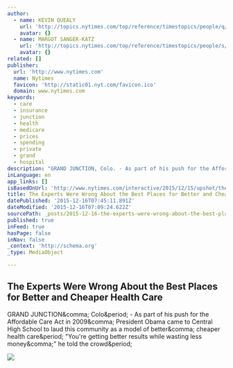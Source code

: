 ```yaml
---
author:
  - name: KEVIN QUEALY
    url: 'http://topics.nytimes.com/top/reference/timestopics/people/q/kevin_quealy/index.html'
    avatar: {}
  - name: MARGOT SANGER-KATZ
    url: 'http://topics.nytimes.com/top/reference/timestopics/people/s/margot_sangerkatz/index.html'
    avatar: {}
related: []
publisher:
  url: 'http://www.nytimes.com'
  name: Nytimes
  favicon: 'http://static01.nyt.com/favicon.ico'
  domain: www.nytimes.com
keywords:
  - care
  - insurance
  - junction
  - health
  - medicare
  - prices
  - spending
  - private
  - grand
  - hospital
description: "GRAND JUNCTION, Colo. - As part of his push for the Affordable Care Act in 2009, President Obama came to Central High School to laud this community as a model of better, cheaper health care. \"You're getting better results while wasting less money,\" he told the crowd."
inLanguage: en
app_links: []
isBasedOnUrl: 'http://www.nytimes.com/interactive/2015/12/15/upshot/the-best-places-for-better-cheaper-health-care-arent-what-experts-thought.html?_r=0'
title: The Experts Were Wrong About the Best Places for Better and Cheaper Health Care
datePublished: '2015-12-16T07:45:11.891Z'
dateModified: '2015-12-16T07:09:24.622Z'
sourcePath: _posts/2015-12-16-the-experts-were-wrong-about-the-best-places-for-better-and.md
published: true
inFeed: true
hasPage: false
inNav: false
_context: 'http://schema.org'
_type: MediaObject

---
```

<article style=""><h1>The Experts Were Wrong About the Best Places for Better and Cheaper Health Care</h1><p>GRAND JUNCTION&amp;comma; Colo&amp;period; - As part of his push for the Affordable Care Act in 2009&amp;comma; President Obama came to Central High School to laud this community as a model of better&amp;comma; cheaper health care&amp;period; "You're getting better results while wasting less money&amp;comma;" he told the crowd&amp;period;</p><img src="http://static01.nyt.com/images/2015/12/15/upshot/the-best-places-for-better-cheaper-health-care-arent-what-experts-thought-1450156915955/the-best-places-for-better-cheaper-health-care-arent-what-experts-thought-1450156915955-facebookJumbo-v3.png" /></article>